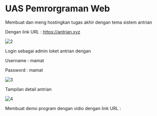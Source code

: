 # UAS Pemrorgraman Web 

Membuat dan meng hostingkan tugas akhir dengan tema sistem antrian

Dengan link URL : https://antrian.xyz

![2](https://user-images.githubusercontent.com/101656195/178028211-36005b57-f85f-46fc-85fe-fb1168c3034e.png)

Login sebagai admin loket antrian dengan

Username : mamat

Password : mamat

![3](https://user-images.githubusercontent.com/101656195/178028225-7cfcddad-592e-46bf-87bb-aeb8f4737da2.png)

Tampilan detail antrian

![4](https://user-images.githubusercontent.com/101656195/178028236-f5a2bc78-ccc1-406e-abbd-73f1069ff873.png)

Membuat demo program dengan vidio dengan link URL :

